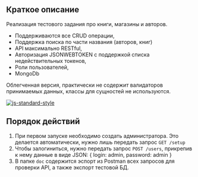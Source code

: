 ## Краткое описание

Реализация тестового задания про книги, магазины и авторов.
* Поддерживаются все CRUD операции,
* Поддержка поиска по части названия (авторов, книг)
* API максимально RESTful,
* Авторизация JSONWEBTOKEN с поддержкой списка недействительных токенов,
* Роли пользователей,
* MongoDb

Облегченная версия, практически не содержит валидаторов принимаемых данных, классы для сущностей не используются.

[![js-standard-style](https://cdn.rawgit.com/feross/standard/master/badge.svg)](https://github.com/feross/standard)

## Порядок действий

1. При первом запуске необходимо создать администратора. Это делается автоматически, нужно лишь передать запрос `GET /setup`
2. Чтобы залогиниться, нужно передать запрос `POST /users`, прикрепив к нему данные в виде JSON:
    { login: admin,
    password: admin }
3. В папке `doc` содержится эспорт из  Postman всех запросов для проверки API, а также экспорт тестовой БД.